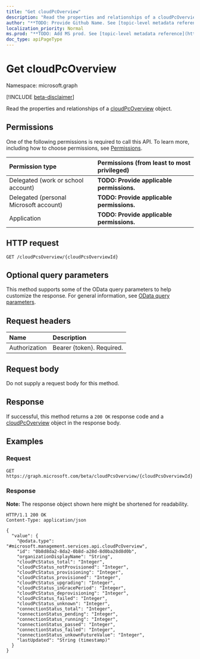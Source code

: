 ```yaml
---
title: "Get cloudPcOverview"
description: "Read the properties and relationships of a cloudPcOverview object."
author: "**TODO: Provide Github Name. See [topic-level metadata reference](https://msgo.azurewebsites.net/add/document/guidelines/metadata.html#topic-level-metadata)**"
localization_priority: Normal
ms.prod: "**TODO: Add MS prod. See [topic-level metadata reference](https://msgo.azurewebsites.net/add/document/guidelines/metadata.html#topic-level-metadata)**"
doc_type: apiPageType
---
```


# Get cloudPcOverview
Namespace: microsoft.graph

[!INCLUDE [beta-disclaimer](../../includes/beta-disclaimer.md)]

Read the properties and relationships of a [cloudPcOverview](../resources/cloudpcoverview.md) object.

## Permissions
One of the following permissions is required to call this API. To learn more, including how to choose permissions, see [Permissions](/graph/permissions-reference).

|Permission type|Permissions (from least to most privileged)|
|:---|:---|
|Delegated (work or school account)|**TODO: Provide applicable permissions.**|
|Delegated (personal Microsoft account)|**TODO: Provide applicable permissions.**|
|Application|**TODO: Provide applicable permissions.**|

## HTTP request

<!-- {
  "blockType": "ignored"
}
-->
``` http
GET /cloudPcsOverview/{cloudPcsOverviewId}
```

## Optional query parameters
This method supports some of the OData query parameters to help customize the response. For general information, see [OData query parameters](/graph/query-parameters).

## Request headers
|Name|Description|
|:---|:---|
|Authorization|Bearer {token}. Required.|

## Request body
Do not supply a request body for this method.

## Response

If successful, this method returns a `200 OK` response code and a [cloudPcOverview](../resources/cloudpcoverview.md) object in the response body.

## Examples

### Request
<!-- {
  "blockType": "request",
  "name": "get_cloudpcoverview"
}
-->
``` http
GET https://graph.microsoft.com/beta/cloudPcsOverview/{cloudPcsOverviewId}
```


### Response
**Note:** The response object shown here might be shortened for readability.
<!-- {
  "blockType": "response",
  "truncated": true,
  "@odata.type": "microsoft.management.services.api.cloudPcOverview"
}
-->
``` http
HTTP/1.1 200 OK
Content-Type: application/json

{
  "value": {
    "@odata.type": "#microsoft.management.services.api.cloudPcOverview",
    "id": "0b8d8da2-8da2-0b8d-a28d-8d0ba28d8d0b",
    "organizationDisplayName": "String",
    "cloudPcStatus_total": "Integer",
    "cloudPcStatus_notProvisioned": "Integer",
    "cloudPcStatus_provisioning": "Integer",
    "cloudPcStatus_provisioned": "Integer",
    "cloudPcStatus_upgrading": "Integer",
    "cloudPcStatus_inGracePeriod": "Integer",
    "cloudPcStatus_deprovisioning": "Integer",
    "cloudPcStatus_failed": "Integer",
    "cloudPcStatus_unknown": "Integer",
    "connectionStatus_total": "Integer",
    "connectionStatus_pending": "Integer",
    "connectionStatus_running": "Integer",
    "connectionStatus_passed": "Integer",
    "connectionStatus_failed": "Integer",
    "connectionStatus_unkownFutureValue": "Integer",
    "lastUpdated": "String (timestamp)"
  }
}
```

